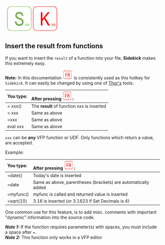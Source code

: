 [![Sidekick](Images/SKLogo.png)](../README.md)
## Insert the result from functions

If you want to insert the `result` of a function into your file, **Sidekick** makes this extremely easy.

**Note:** In this documentation ![`F8`](Images/F8.png) is consistently used as this hotkey for `Sidekick`. It can easily be changed by using one of [Thor's](https://github.com/VFPX/Thor) tools. 


| You type:  | After pressing ![`F8`](Images/F8.png):|
|:----------|:----------------------|
| = xxx()  | The **result** of function xxx is inserted |
| = xxx | Same as above |
| =xxx | Same as above |
| eval xxx  |  Same as above |

`xxx` can be **any** VFP function or UDF. Only functions which return a value, are accepted. 

Example:  

| You type:  | After pressing ![`F8`](Images/F8.png):| 
|:----------|:----------------------| 
| =date() | Today's date is inserted| 
| =date | Same as above, parentheses (brackets) are automatically added | 
| =myfunc() | myfunc is called and returned value is inserted|  
| =sqrt(10) | 3.16 is inserted (or 3.1623 if Set Decimals is 4)|

One common use for this feature, is to add misc. comments with important "dynamic" information into the source code.

***Note 1:*** If the function requires parameter(s) with spaces, you must include a space after `=`.  
***Note 2:*** This function only works in a VFP editor 